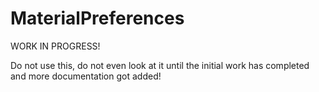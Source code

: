 MaterialPreferences
=====

WORK IN PROGRESS!

Do not use this, do not even look at it until the initial work has completed and more documentation got added!
